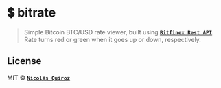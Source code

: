 # :heavy_dollar_sign: bitrate

> Simple Bitcoin BTC/USD rate viewer, built using **[`Bitfinex Rest API`](http://docs.bitfinex.com/v2/docs/getting-started)**. Rate turns red or green when it goes up or down, respectively.

## License

MIT © **[`Nicolás Quiroz`](https://nicolasquiroz.com)**
